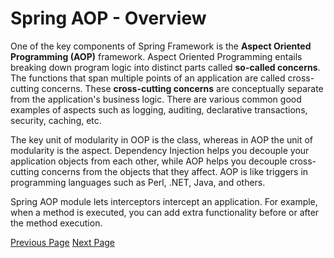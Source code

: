 # Spring AOP - Overview
One of the key components of Spring Framework is the **Aspect Oriented Programming (AOP)** framework. Aspect Oriented Programming entails breaking down program logic into distinct parts called **so-called concerns**. The functions that span multiple points of an application are called cross-cutting concerns. These **cross-cutting concerns** are conceptually separate from the application's business logic. There are various common good examples of aspects such as logging, auditing, declarative transactions, security, caching, etc.

The key unit of modularity in OOP is the class, whereas in AOP the unit of modularity is the aspect. Dependency Injection helps you decouple your application objects from each other, while AOP helps you decouple cross-cutting concerns from the objects that they affect. AOP is like triggers in programming languages such as Perl, .NET, Java, and others.

Spring AOP module lets interceptors intercept an application. For example, when a method is executed, you can add extra functionality before or after the method execution.


[Previous Page](../springaop/index.md) [Next Page](../springaop/springaop_environment.md) 

